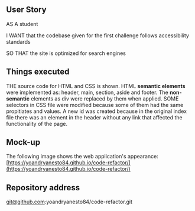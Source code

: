 ## User Story


AS A student 

I WANT that the codebase given  for the first challenge  follows accessibility standards

SO THAT the site is optimized for search engines

## Things executed

THE source code for HTML and CSS is shown. HTML **semantic elements** were implemented as: header, main, section, aside and footer. The **non-semantic** elements as div were replaced by them when applied.
SOME selectors in CSS file were modified  because some of them had the same propitiates and values.
A new id was created because in the original index file there was an element in the header without any link that affected the functionality of the page.  

## Mock-up

The following image shows the web application's appearance:
[https://yoandryanesto84.github.io/code-refactor/](https://yoandryanesto84.github.io/code-refactor/)

## Repository address 
git@github.com:yoandryanesto84/code-refactor.git

